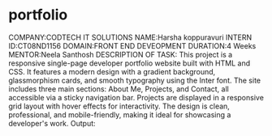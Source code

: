 # portfolio
COMPANY:CODTECH IT SOLUTIONS
NAME:Harsha koppuravuri
INTERN ID:CT08ND1156
DOMAIN:FRONT END DEVEOPMENT
DURATION:4 Weeks
MENTOR:Neela Santhosh
DESCRIPTION OF TASK:
             This project is a responsive single-page developer portfolio website built with HTML and CSS. It features a modern design with a gradient background, glassmorphism cards, and smooth typography using the Inter font. The site includes three main sections: About Me, Projects, and Contact, all accessible via a sticky navigation bar. Projects are displayed in a responsive grid layout with hover effects for interactivity. The design is clean, professional, and mobile-friendly, making it ideal for showcasing a developer's work.
Output:
   
